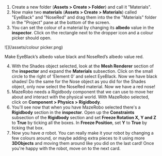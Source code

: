 1. Create a new folder (**Assets > Create > Folder**) and call it "Materials".
2. Now make two **materials** (**Assets > Create > Materials**) called "EyeBlack" and "NoseRed" and drag them into the the "Materials" folder in the "Project" pane at the bottom of the screen.
3. You can set the colour of a material by changing its **albedo** value in the **inspector**. Click on the rectangle next to the dropper icon and a colour picker should open.

  ![](/assets/colour picker.png)

  Make EyeBlack’s albedo value black and NoseRed’s albedo value red.

4. With the Shades object selected, look at the **Mesh Renderer** section of the **inspector** and expand the **Materials** subsection. Click on the small circle to the right of ‘Element 0’ and select EyeBlack. Now we have black shades!
Do the same for the Nose object as you did for the Shades object, only now select the NoseRed material. Now we have a red nose!
5. MazeRobo needs a Rigidbody component that we can use to move her about and interact with the physical world. With MazeRobo selected, click on **Component > Physics > Rigidbody**. 
6. You'll see now that when you have MazeRobo selected there's a **Rigidbody** section in the **inspector**. Open up the **Constraints** subsection of the **Rigidbody** section and set **Freeze Rotation X, Y and Z** to **True** by ticking all the boxes. In **Freeze Position**, set **Y** to **True** by ticking that box.
7. Now you have *a* robot. You can really make it your robot by changing a few colours around, or maybe adding extra pieces to it using more **3DObjects** and moving them around like you did on the last card! Once you're happy with the robot, move on to the next card.
